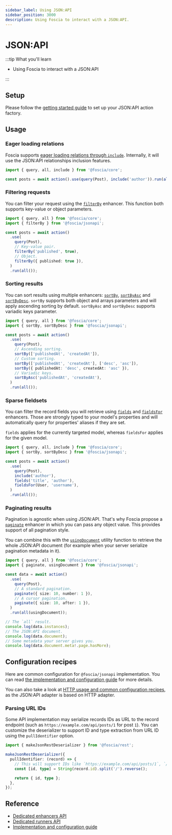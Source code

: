 ```yaml
---
sidebar_label: Using JSON:API
sidebar_position: 3000
description: Using Foscia to interact with a JSON:API.
---
```


# JSON:API

:::tip What you'll learn

- Using Foscia to interact with a JSON:API

:::

## Setup

Please follow the [getting started guide](/docs/getting-started) to set up your
JSON:API action factory.

## Usage

### Eager loading relations

Foscia supports
[eager loading relations through `include`](/docs/core-concepts/actions#eager-loading-relations).
Internally, it will use the JSON:API relationships inclusion features.

```typescript
import { query, all, include } from '@foscia/core';

const posts = await action().use(query(Post), include('author')).run(all());
```

### Filtering requests

You can filter your request using the
[`filterBy`](/docs/reference/actions-enhancers#filterby) enhancer. This function
both supports key-value or object parameters.

```typescript
import { query, all } from '@foscia/core';
import { filterBy } from '@foscia/jsonapi';

const posts = await action()
  .use(
    query(Post),
    // Key-value pair.
    filterBy('published', true),
    // Object.
    filterBy({ published: true }),
  )
  .run(all());
```

### Sorting results

You can sort results using multiple enhancers:
[`sortBy`](/docs/reference/actions-enhancers#sortby),
[`sortByAsc`](/docs/reference/actions-enhancers#sortbyasc) and
[`sortByDesc`](/docs/reference/actions-enhancers#sortbydesc). `sortBy` supports
both object and arrays parameters and will apply ascending sorting by default.
`sortByAsc` and `sortByDesc` supports variadic keys parameter.

```typescript
import { query, all } from '@foscia/core';
import { sortBy, sortByDesc } from '@foscia/jsonapi';

const posts = await action()
  .use(
    query(Post),
    // Ascending sorting.
    sortBy(['publishedAt', 'createdAt']),
    // Custom sorting.
    sortBy(['publishedAt', 'createdAt'], ['desc', 'asc']),
    sortBy({ publishedAt: 'desc', createdAt: 'asc' }),
    // Variadic keys.
    sortByAsc('publishedAt', 'createdAt'),
  )
  .run(all());
```

### Sparse fieldsets

You can filter the record fields you will retrieve using
[`fields`](/docs/reference/actions-enhancers#fields) and
[`fieldsFor`](/docs/reference/actions-enhancers#fieldsfor) enhancers. Those are
strongly typed to your model's properties and will automatically query for
properties' aliases if they are set.

`fields` applies for the currently targeted model, whereas `fieldsFor` applies
for the given model.

```typescript
import { query, all, include } from '@foscia/core';
import { sortBy, sortByDesc } from '@foscia/jsonapi';

const posts = await action()
  .use(
    query(Post),
    include('author'),
    fields('title', 'author'),
    fieldsFor(User, 'username'),
  )
  .run(all());
```

### Paginating results

Pagination is agnostic when using JSON:API. That's why Foscia propose a
[`paginate`](/docs/reference/actions-enhancers#paginate) enhancer in which you
can pass any object value. This provides support of all pagination style.

You can combine this with the
[`usingDocument`](/docs/reference/actions-runners#usingdocument) utility
function to retrieve the whole JSON:API document (for example when your server
serialize pagination metadata in it).

```typescript
import { query, all } from '@foscia/core';
import { paginate, usingDocument } from '@foscia/jsonapi';

const data = await action()
  .use(
    query(Post),
    // A standard pagination.
    paginate({ size: 10, number: 1 }),
    // A cursor pagination.
    paginate({ size: 10, after: 1 }),
  )
  .run(all(usingDocument));

// The `all` result.
console.log(data.instances);
// The JSON:API document.
console.log(data.document);
// Some metadata your server gives you.
console.log(data.document.meta!.page.hasMore);
```

## Configuration recipes

Here are common configuration for `@foscia/jsonapi` implementation. You can read
[the implementation and configuration guide](/docs/reference/implementations/jsonapi)
for more details.

You can also take a look at
[HTTP usage and common configuration recipes](/docs/digging-deeper/http), as
the JSON:API adapter is based on HTTP adapter.

### Parsing URL IDs

Some API implementation may serialize records IDs as URL to the record endpoint
(such as `https://example.com/api/posts/1` for post `1`). You can customize
the deserializer to support ID and type extraction from URL ID using the
`pullIdentifier` option.

```typescript
import { makeJsonRestDeserializer } from '@foscia/rest';

makeJsonRestDeserializer({
  pullIdentifier: (record) => {
    // This will support IDs like `https://example.com/api/posts/1`, `/api/posts/1`, etc.
    const [id, type] = String(record.id).split('/').reverse();

    return { id, type };
  },
});
```

## Reference

- [Dedicated enhancers API](/docs/reference/actions-enhancers#fosciajsonapi)
- [Dedicated runners API](/docs/reference/actions-runners#fosciajsonapi)
- [Implementation and configuration guide](/docs/reference/implementations/jsonapi)
